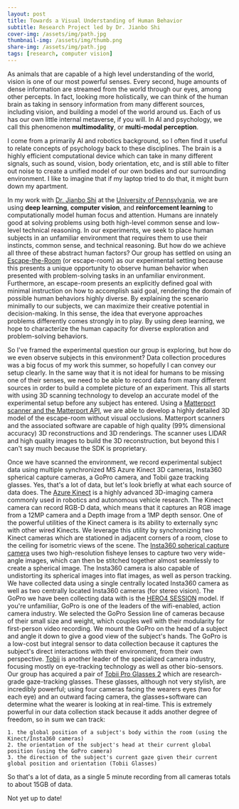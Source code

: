 ```yaml
---
layout: post
title: Towards a Visual Understanding of Human Behavior
subtitle: Research Project led by Dr. Jianbo Shi
cover-img: /assets/img/path.jpg
thumbnail-img: /assets/img/thumb.png
share-img: /assets/img/path.jpg
tags: [research, computer vision]
---
```


As animals that are capable of a high level understanding of the world, vision is one of our most powerful senses.  Every second, huge amounts of dense information are streamed from the world through our eyes, among other percepts.  In fact, looking more holistically, we can think of the human brain as taking in sensory information from many different sources, including vision, and building a model of the world around us.  Each of us has our own little internal metaverse, if you will.  In AI and psychology, we call this phenomenon **multimodality**, or **multi-modal perception**.  

I come from a primarily AI and robotics background, so I often find it useful to relate concepts of psychology back to these disciplines.  The brain is a highly efficient computational device which can take in many different signals, such as sound, vision, body orientation, etc, and is still able to filter out noise to create a unified model of our own bodies and our surrounding environment.  I like to imagine that if my laptop tried to do that, it might burn down my apartment.

In my work with [Dr. Jianbo Shi]() at the [University of Pennsylvania](), we are using **deep learning**, **computer vision**, and **reinforcement learning** to computationally model human focus and attention.  Humans are innately good at solving problems using both high-level common sense and low-level technical reasoning.  In our experiments, we seek to place human subjects in an unfamiliar environment that requires them to use their instincts, common sense, and technical reasoning.  But how do we achieve all three of these abstract human factors?  Our group has settled on using an [Escape-the-Room](https://en.wikipedia.org/wiki/Escape_room) (or escape-room) as our experimental setting because this presents a unique opportunity to observe human behavior when presented with problem-solving tasks in an unfamiliar environment.  Furthermore, an escape-room presents an explicitly defined goal with minimal instruction on how to accomplish said goal, rendering the domain of possible human behaviors highly diverse.  By explaining the scenario minimally to our subjects, we can maximize their creative potential in decision-making.  In this sense, the idea that everyone approaches problems differently comes strongly in to play.  By using deep learning, we hope to characterize the human capacity for diverse exploration and problem-solving behaviors.

So I've framed the experimental question our group is exploring, but how do we even observe subjects in this environment?  Data collection procedures was a big focus of my work this summer, so hopefully I can convey our setup clearly.  In the same way that it is not ideal for humans to be missing one of their senses, we need to be able to record data from many different sources in order to build a complete picture of an experiment.  This all starts with using 3D scanning technology to develop an accurate model of the experimental setup before any subject has entered.  Using a [Matterport scanner and the Matterport API](https://matterport.com/), we are able to develop a highly detailed 3D model of the escape-room without visual occlusions.  Matterport scanners and the associated software are capable of high quality (99% dimensional accuracy) 3D reconstructions and 3D renderings.  The scanner uses LIDAR and high quality images to build the 3D reconstruction, but beyond this I can't say much because the SDK is proprietary.

Once we have scanned the environment, we record experimental subject data using multiple synchronized MS Azure Kinect 3D cameras, Insta360 spherical capture cameras, a GoPro camera, and Tobii gaze tracking glasses.  Yes, that's a lot of data, but let's look briefly at what each source of data does.  The [Azure Kinect](https://azure.microsoft.com/en-us/services/kinect-dk/) is a highly advanced 3D-imaging camera commonly used in robotics and autonomous vehicle research.  The Kinect camera can record RGB-D data, which means that it captures an RGB image from a 12MP camera and a Depth image from a 1MP depth sensor.  One of the powerful utilities of the Kinect camera is its ability to externally sync with other wired Kinects.  We leverage this utility by synchronizing two Kinect cameras which are stationed in adjacent corners of a room, close to the ceiling for isometric views of the scene.  The [Insta360 spherical capture camera](https://www.insta360.com/product/insta360-onex2) uses two high-resolution fisheye lenses to capture two very wide-angle images, which can then be stitched together almost seamlessly to create a spherical image.  The Insta360 camera is also capable of undistorting its spherical images into flat images, as well as person tracking.  We have collected data using a single centrally located Insta360 camera as well as two centrally located Insta360 cameras (for stereo vision).  The GoPro we have been collecting data with is the [HERO4 SESSION](https://www.cnet.com/reviews/gopro-hero4-session-review/) model.  If you're unfamiliiar, GoPro is one of the leaders of the wifi-enabled, action camera industry.  We selected the GoPro Session line of cameras because of their small size and weight, which couples well with their modularity for first-person video recording.  We mount the GoPro on the head of a subject and angle it down to give a good view of the subject's hands.  The GoPro is a low-cost but integral sensor to data collection because it captures the subject's direct interactions with their environment, from their own perspective.  [Tobii](https://www.tobiipro.com/) is another leader of the specialized camera industry, focusing mostly on eye-tracking technology as well as other bio-sensors.  Our group has acquired a pair of [Tobii Pro Glasses 2](https://www.tobiipro.com/product-listing/tobii-pro-glasses-2/) which are research-grade gaze-tracking glasses.  These glasses, although not very stylish, are incredibly powerful; using four cameras facing the wearers eyes (two for each eye) and an outward facing camera, the glasses+software can determine what the wearer is looking at in real-time.  This is extremely powerful in our data collection stack because it adds another degree of freedom, so in sum we can track:

	1. the global position of a subject's body within the room (using the Kinect/Insta360 cameras)
	2. the orientation of the subject's head at their current global position (using the GoPro camera)
	3. the direction of the subject's current gaze given their current global position and orientation (Tobii Glasses)

So that's a lot of data, as a single 5 minute recording from all cameras totals to about 15GB of data. 


Not yet up to date!
